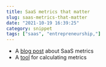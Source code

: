 ```yaml
---
title: SaaS metrics that matter
slug: saas-metrics-that-matter
date: "2021-10-19 16:39:25"
category: snippet
tags: ["saas", "entrepreneurship,"]
---
```


- A [blog post](https://sacks.substack.com/p/the-saas-metrics-that-matter) about SaaS metrics
- A [tool](https://www.saasgrid.com/) for calculating metrics
